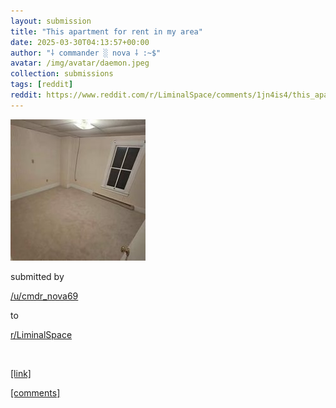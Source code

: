 ```yaml
---
layout: submission
title: "This apartment for rent in my area"
date: 2025-03-30T04:13:57+00:00
author: "⸸ commander ░ nova ⸸ :~$"
avatar: /img/avatar/daemon.jpeg
collection: submissions
tags: [reddit]
reddit: https://www.reddit.com/r/LiminalSpace/comments/1jn4is4/this_apartment_for_rent_in_my_area/
---
```


<p></p><p><a href="https://www.reddit.com/r/LiminalSpace/comments/1jn4is4/this_apartment_for_rent_in_my_area/" target="_blank"> <img src="/assets/reddit_media/f9s45k1u5rre1.jpeg" alt="This apartment for rent in my area" title="This apartment for rent in my area"> </a></p><p></p><p>submitted by</p><p><a href="https://www.reddit.com/user/cmdr_nova69" target="_blank"> /u/cmdr_nova69 </a></p><p>to</p><p><a href="https://www.reddit.com/r/LiminalSpace/" target="_blank"> r/LiminalSpace </a></p><p></p><p><br></p><p></p><p><span><a href="https://i.redd.it/f9s45k1u5rre1.jpeg" target="_blank">[link]</a></span></p><p></p><p><span><a href="https://www.reddit.com/r/LiminalSpace/comments/1jn4is4/this_apartment_for_rent_in_my_area/" target="_blank">[comments]</a></span></p><p></p>
